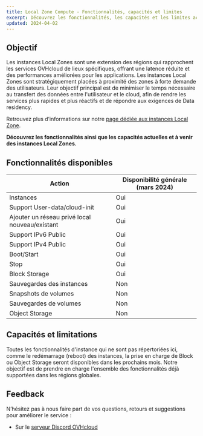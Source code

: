 ```yaml
---
title: Local Zone Compute - Fonctionnalités, capacités et limites
excerpt: Découvrez les fonctionnalités, les capacités et les limites actuelles des instances Local Zones
updated: 2024-04-02
---
```


## Objectif

Les instances Local Zones sont une extension des régions qui rapprochent les services OVHcloud de lieux spécifiques, offrant une latence réduite et des performances améliorées pour les applications.
Les instances Local Zones sont stratégiquement placées à proximité des zones à forte demande des utilisateurs. Leur objectif principal est de minimiser le temps nécessaire au transfert des données entre l'utilisateur et le cloud, afin de rendre les services plus rapides et plus réactifs et de répondre aux exigences de Data residency.

Retrouvez plus d’informations sur notre [page dédiée aux instances Local Zone](https://www.ovhcloud.com/fr/public-cloud/local-zone-compute/).

**Découvrez les fonctionnalités ainsi que les capacités actuelles et à venir des instances Local Zones.**

## Fonctionnalités disponibles

| Action | Disponibilité générale (mars 2024) |
| --- | --- |
| Instances | Oui |
| Support User-data/cloud-init | Oui|
| Ajouter un réseau privé local nouveau/existant | Oui |
| Support IPv6 Public | Oui |
| Support IPv4 Public | Oui |
| Boot/Start | Oui |
| Stop | Oui |
| Block Storage | Oui |
| Sauvegardes des instances | Non |
| Snapshots de volumes| Non |
| Sauvegardes de volumes | Non |
| Object Storage | Non |

## Capacités et limitations

Toutes les fonctionnalités d'instance qui ne sont pas répertoriées ici, comme le redémarrage (reboot) des instances, la prise en charge de Block ou Object Storage seront disponibles dans les prochains mois. Notre objectif est de prendre en charge l'ensemble des fonctionnalités déjà supportées dans les régions globales.

## Feedback

N’hésitez pas à nous faire part de vos questions, retours et suggestions pour améliorer le service :

- Sur le [serveur Discord OVHcloud](https://discord.gg/ovhcloud)

